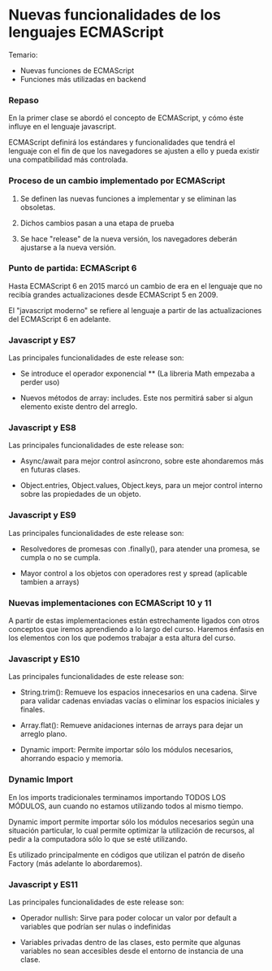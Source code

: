 # Nuevas funcionalidades de los lenguajes ECMAScript

Temario:

- Nuevas funciones de ECMAScript
- Funciones más utilizadas en backend

### Repaso

En la primer clase se abordó el concepto de ECMAScript, y cómo éste influye en el lenguaje javascript.

ECMAScript definirá los estándares y funcionalidades que tendrá el lenguaje con el fin de que los navegadores se ajusten a ello y pueda existir una compatibilidad más controlada.

### Proceso de un cambio implementado por ECMAScript

1. Se definen las nuevas funciones a implementar y se eliminan las obsoletas.

2. Dichos cambios pasan a una etapa de prueba

3. Se hace "release" de la nueva versión, los navegadores deberán ajustarse a la nueva versión.

### Punto de partida: ECMAScript 6

Hasta ECMAScript 6 en 2015 marcó un cambio de era en el lenguaje que no recibía grandes actualizaciones desde ECMAScript 5 en 2009. 

El "javascript moderno" se refiere al lenguaje a partir de las actualizaciones del ECMAScript 6 en adelante.


### Javascript y ES7

Las principales funcionalidades de este release son: 

- Se introduce el operador exponencial ** (La libreria Math empezaba a perder uso)

- Nuevos métodos de array: includes. Este nos permitirá saber si algun elemento existe dentro del arreglo.

### Javascript y ES8

Las principales funcionalidades de este release son: 

- Async/await para mejor control asíncrono, sobre este ahondaremos más en futuras clases.

- Object.entries, Object.values, Object.keys, para un mejor control interno sobre las propiedades de un objeto.

### Javascript y ES9

Las principales funcionalidades de este release son: 

- Resolvedores de promesas con .finally(), para atender una promesa, se cumpla o no se cumpla.

- Mayor control a los objetos con operadores rest y spread (aplicable tambien a arrays)

### Nuevas implementaciones con ECMAScript 10 y 11

A partir de estas implementaciones están estrechamente ligados con otros conceptos que iremos aprendiendo a lo largo del curso. Haremos énfasis en los elementos con los que podemos trabajar a esta altura del curso.

### Javascript y ES10

Las principales funcionalidades de este release son: 

- String.trim(): Remueve los espacios innecesarios en una cadena. Sirve para validar cadenas enviadas vacías o eliminar los espacios iniciales y finales.

- Array.flat(): Remueve anidaciones internas de arrays para dejar un arreglo plano.

- Dynamic import: Permite importar sólo los módulos necesarios, ahorrando espacio y memoria.

### Dynamic Import

En los imports tradicionales terminamos importando TODOS LOS MÓDULOS, aun cuando no estamos utilizando todos al mismo tiempo.

Dynamic import permite importar sólo los módulos necesarios según una situación particular, lo cual permite optimizar la utilización de recursos, al pedir a la computadora sólo lo que se esté utilizando.

Es utilizado principalmente en códigos que utilizan el patrón de diseño Factory (más adelante lo abordaremos).


### Javascript y ES11

Las principales funcionalidades de este release son: 

- Operador nullish: Sirve para poder colocar un valor por default a variables que podrían ser nulas o indefinidas

- Variables privadas dentro de las clases, esto permite que algunas variables no sean accesibles desde el entorno de instancia de una clase.


